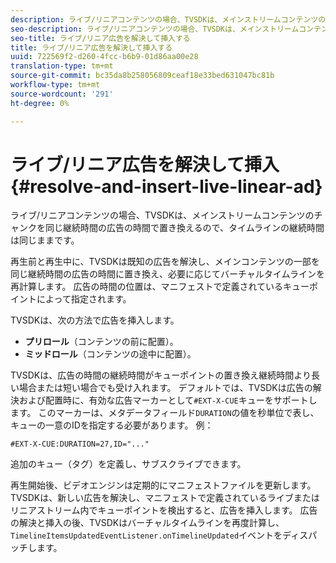 ```yaml
---
description: ライブ/リニアコンテンツの場合、TVSDKは、メインストリームコンテンツのチャンクを同じ継続時間の広告の時間で置き換えるので、タイムラインの継続時間は同じままです。
seo-description: ライブ/リニアコンテンツの場合、TVSDKは、メインストリームコンテンツのチャンクを同じ継続時間の広告の時間で置き換えるので、タイムラインの継続時間は同じままです。
seo-title: ライブ/リニア広告を解決して挿入する
title: ライブ/リニア広告を解決して挿入する
uuid: 722569f2-d260-4fcc-b6b9-01d86aa00e28
translation-type: tm+mt
source-git-commit: bc35da8b258056809ceaf18e33bed631047bc81b
workflow-type: tm+mt
source-wordcount: '291'
ht-degree: 0%

---
```



# ライブ/リニア広告を解決して挿入{#resolve-and-insert-live-linear-ad}

ライブ/リニアコンテンツの場合、TVSDKは、メインストリームコンテンツのチャンクを同じ継続時間の広告の時間で置き換えるので、タイムラインの継続時間は同じままです。

再生前と再生中に、TVSDKは既知の広告を解決し、メインコンテンツの一部を同じ継続時間の広告の時間に置き換え、必要に応じてバーチャルタイムラインを再計算します。 広告の時間の位置は、マニフェストで定義されているキューポイントによって指定されます。

TVSDKは、次の方法で広告を挿入します。

* **プリロール**（コンテンツの前に配置）。
* **ミッドロール**（コンテンツの途中に配置）。

TVSDKは、広告の時間の継続時間がキューポイントの置き換え継続時間より長い場合または短い場合でも受け入れます。 デフォルトでは、TVSDKは広告の解決および配置時に、有効な広告マーカーとして`#EXT-X-CUE`キューをサポートします。 このマーカーは、メタデータフィールド`DURATION`の値を秒単位で表し、キューの一意のIDを指定する必要があります。 例：

```
#EXT-X-CUE:DURATION=27,ID="..."
```

追加のキュー（タグ）を定義し、サブスクライブできます。

再生開始後、ビデオエンジンは定期的にマニフェストファイルを更新します。 TVSDKは、新しい広告を解決し、マニフェストで定義されているライブまたはリニアストリーム内でキューポイントを検出すると、広告を挿入します。 広告の解決と挿入の後、TVSDKはバーチャルタイムラインを再度計算し、`TimelineItemsUpdatedEventListener.onTimelineUpdated`イベントをディスパッチします。